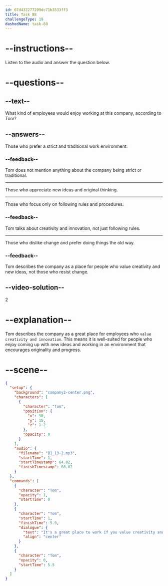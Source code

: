 ```yaml
---
id: 67d432277209dc71b3533ff3
title: Task 88
challengeType: 19
dashedName: task-88
---
```


<!-- (Audio) Tom: It's a great place to work if you value creativity and innovation. -->

# --instructions--

Listen to the audio and answer the question below.

# --questions--

## --text--

What kind of employees would enjoy working at this company, according to Tom?  

## --answers--

Those who prefer a strict and traditional work environment.  

### --feedback--

Tom does not mention anything about the company being strict or traditional.  

---

Those who appreciate new ideas and original thinking.  

---

Those who focus only on following rules and procedures.  

### --feedback--

Tom talks about creativity and innovation, not just following rules.  

---

Those who dislike change and prefer doing things the old way.  

### --feedback--

Tom describes the company as a place for people who value creativity and new ideas, not those who resist change.  

## --video-solution--

2  

# --explanation--

Tom describes the company as a great place for employees who `value creativity and innovation`. This means it is well-suited for people who enjoy coming up with new ideas and working in an environment that encourages originality and progress.

# --scene--

```json
{
  "setup": {
    "background": "company2-center.png",
    "characters": [
      {
        "character": "Tom",
        "position": {
          "x": 50,
          "y": 15,
          "z": 1.2
        },
        "opacity": 0
      }
    ],
    "audio": {
      "filename": "B1_13-2.mp3",
      "startTime": 1,
      "startTimestamp": 64.02,
      "finishTimestamp": 68.02
    }
  },
  "commands": [
    {
      "character": "Tom",
      "opacity": 1,
      "startTime": 0
    },
    {
      "character": "Tom",
      "startTime": 1,
      "finishTime": 5.0,
      "dialogue": {
        "text": "It's a great place to work if you value creativity and innovation.",
        "align": "center"
      }
    },
    {
      "character": "Tom",
      "opacity": 0,
      "startTime": 5.5
    }
  ]
}
```
